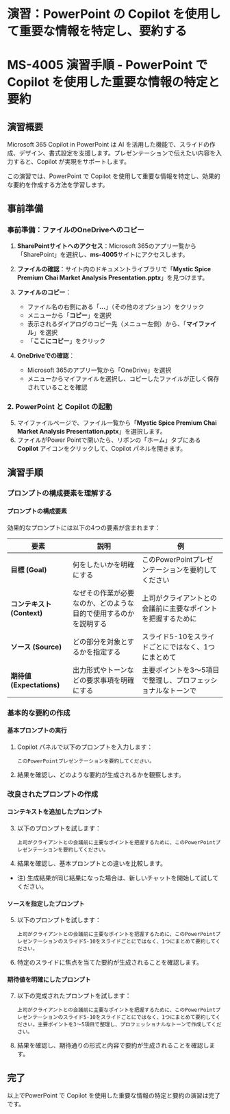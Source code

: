 # 演習：PowerPoint の Copilot を使用して重要な情報を特定し、要約する

# MS-4005 演習手順 - PowerPoint で Copilot を使用した重要な情報の特定と要約

## 演習概要
Microsoft 365 Copilot in PowerPoint は AI を活用した機能で、スライドの作成、デザイン、書式設定を支援します。プレゼンテーションで伝えたい内容を入力すると、Copilot が実現をサポートします。

この演習では、PowerPoint で Copilot を使用して重要な情報を特定し、効果的な要約を作成する方法を学習します。

## 事前準備

### 事前準備：ファイルのOneDriveへのコピー

1. **SharePointサイトへのアクセス**：Microsoft 365のアプリ一覧から「SharePoint」を選択し、**ms-4005**サイトにアクセスします。

2. **ファイルの確認**：サイト内のドキュメントライブラリで「**Mystic Spice Premium Chai Market Analysis Presentation.pptx**」を見つけます。

3. **ファイルのコピー**：
   - ファイル名の右側にある「**...**」（その他のオプション）をクリック
   - メニューから「**コピー**」を選択
   - 表示されるダイアログのコピー先（メニュー左側）から、「**マイファイル**」を選択
   - 「**ここにコピー**」をクリック

4. **OneDriveでの確認**：
   - Microsoft 365のアプリ一覧から「OneDrive」を選択
   - メニューからマイファイルを選択し、コピーしたファイルが正しく保存されていることを確認

### 2. PowerPoint と Copilot の起動
5. マイファイルページで、ファイル一覧から「**Mystic Spice Premium Chai Market Analysis Presentation.pptx**」を選択します。
6. ファイルがPower Pointで開いたら、リボンの「ホーム」タブにある **Copilot** アイコンをクリックして、Copilot パネルを開きます。

## 演習手順

### プロンプトの構成要素を理解する

#### プロンプトの構成要素
効果的なプロンプトには以下の4つの要素が含まれます：

| 要素 | 説明 | 例 |
|------|------|-----|
| **目標 (Goal)** | 何をしたいかを明確にする | このPowerPointプレゼンテーションを要約してください |
| **コンテキスト (Context)** | なぜその作業が必要なのか、どのような目的で使用するのかを説明する | 上司がクライアントとの会議前に主要なポイントを把握するために |
| **ソース (Source)** | どの部分を対象とするかを指定する | スライド5-10をスライドごとにではなく、1つにまとめて |
| **期待値 (Expectations)** | 出力形式やトーンなどの要求事項を明確にする | 主要ポイントを3～5項目で整理し、プロフェッショナルなトーンで |


###  基本的な要約の作成

#### 基本プロンプトの実行
1. Copilot パネルで以下のプロンプトを入力します：
   ```
   このPowerPointプレゼンテーションを要約してください。
   ```
2. 結果を確認し、どのような要約が生成されるかを観察します。

### 改良されたプロンプトの作成

#### コンテキストを追加したプロンプト
3. 以下のプロンプトを試します：
   ```
   上司がクライアントとの会議前に主要なポイントを把握するために、このPowerPointプレゼンテーションを要約してください。
   ```

4. 結果を確認し、基本プロンプトとの違いを比較します。
 - 注) 生成結果が同じ結果になった場合は、新しいチャットを開始して試してください。

#### ソースを指定したプロンプト
5. 以下のプロンプトを試します：
   ```
   上司がクライアントとの会議前に主要なポイントを把握するために、このPowerPointプレゼンテーションのスライド5-10をスライドごとにではなく、1つにまとめて要約してください。
   ```

6. 特定のスライドに焦点を当てた要約が生成されることを確認します。

#### 期待値を明確にしたプロンプト
7. 以下の完成されたプロンプトを試します：
   ```
   上司がクライアントとの会議前に主要なポイントを把握するために、このPowerPointプレゼンテーションのスライド5-10をスライドごとにではなく、1つにまとめて要約してください。主要ポイントを3～5項目で整理し、プロフェッショナルなトーンで作成してください。
   ```
8. 結果を確認し、期待通りの形式と内容で要約が生成されることを確認します。
## 完了

以上でPowerPoint で Copilot を使用した重要な情報の特定と要約の演習は完了です。
